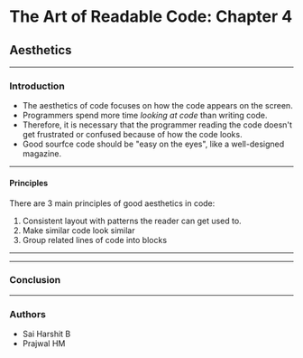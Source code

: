 # The Art of Readable Code: Chapter 4
## Aesthetics
---
### Introduction
- The aesthetics of code focuses on how the code appears on the screen.
- Programmers spend more time *looking at code* than writing code.
- Therefore, it is necessary that the programmer reading the code doesn't get frustrated or confused because of how the code looks.
- Good sourfce code should be "easy on the eyes", like a well-designed magazine.
---
#### Principles

There are 3 main principles of good aesthetics in code:
1. Consistent layout with patterns the reader can get used to.
2. Make similar code look similar
3. Group related lines of code into blocks
---

---
### Conclusion

---
### Authors
- Sai Harshit B
- Prajwal HM